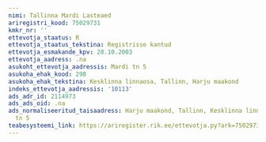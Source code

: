 ```yaml
---
nimi: Tallinna Mardi Lasteaed
ariregistri_kood: 75029731
kmkr_nr: ''
ettevotja_staatus: R
ettevotja_staatus_tekstina: Registrisse kantud
ettevotja_esmakande_kpv: 28.10.2003
ettevotja_aadress: .na
asukoht_ettevotja_aadressis: Mardi tn 5
asukoha_ehak_kood: 298
asukoha_ehak_tekstina: Kesklinna linnaosa, Tallinn, Harju maakond
indeks_ettevotja_aadressis: '10113'
ads_adr_id: 2114973
ads_ads_oid: .na
ads_normaliseeritud_taisaadress: Harju maakond, Tallinn, Kesklinna linnaosa, Mardi
  tn 5
teabesysteemi_link: https://ariregister.rik.ee/ettevotja.py?ark=75029731&ref=rekvisiidid
---
```

